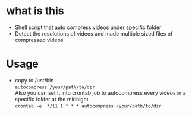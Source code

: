 # what is this
- Shell script that auto compress videos under specific folder
- Detect the resolutions of videos and made multiple sized files of compressed videos
# Usage
- copy to /usr/bin  
`autocompress /your/path/to/dir`  
Also you can set it into crontab job to autocompress every videos in a specific folder at the midnight  
`crontab -e 
*/11 1 * * * autocompress /your/path/to/dir`
